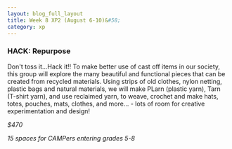 ```yaml
---
layout: blog_full_layout
title: Week 8 XP2 (August 6-10)&#58; 
category: xp
---
```


### HACK: Repurpose
Don't toss it...Hack it!! To make better use of cast off items in our society, this group will explore the many beautiful and functional pieces that can be created from recycled materials. Using strips of old clothes, nylon netting, plastic bags and natural materials, we will make PLarn (plastic yarn), Tarn (T-shirt yarn), and use reclaimed yarn, to weave, crochet and make hats, totes, pouches, mats, clothes, and more... - lots of room for creative experimentation and design!



*$470*

*15 spaces for CAMPers entering grades 5-8*
